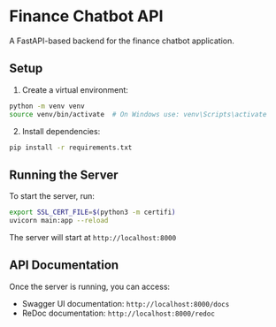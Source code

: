 # Finance Chatbot API

A FastAPI-based backend for the finance chatbot application.

## Setup

1. Create a virtual environment:

```bash
python -m venv venv
source venv/bin/activate  # On Windows use: venv\Scripts\activate
```

2. Install dependencies:

```bash
pip install -r requirements.txt
```

## Running the Server

To start the server, run:

```bash
export SSL_CERT_FILE=$(python3 -m certifi)
uvicorn main:app --reload
```

The server will start at `http://localhost:8000`

## API Documentation

Once the server is running, you can access:

- Swagger UI documentation: `http://localhost:8000/docs`
- ReDoc documentation: `http://localhost:8000/redoc`
